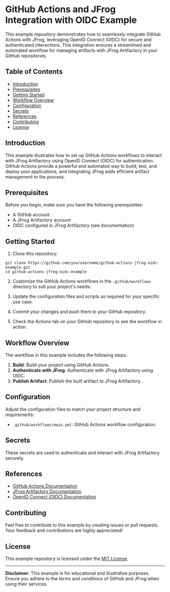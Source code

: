 # GitHub Actions and JFrog Integration with OIDC Example

This example repository demonstrates how to seamlessly integrate GitHub Actions with JFrog, leveraging OpenID Connect (OIDC) for secure and authenticated interactions. This integration ensures a streamlined and automated workflow for managing artifacts with JFrog Artifactory in your GitHub repositories.

## Table of Contents

- [Introduction](#introduction)
- [Prerequisites](#prerequisites)
- [Getting Started](#getting-started)
- [Workflow Overview](#workflow-overview)
- [Configuration](#configuration)
- [Secrets](#secrets)
- [References](#references)
- [Contributing](#contributing)
- [License](#license)

## Introduction

This example illustrates how to set up GitHub Actions workflows to interact with JFrog Artifactory using OpenID Connect (OIDC) for authentication. GitHub Actions provide a powerful and automated way to build, test, and deploy your applications, and integrating JFrog adds efficient artifact management to the process.

## Prerequisites

Before you begin, make sure you have the following prerequisites:

- A GitHub account
- A JFrog Artifactory account
- OIDC configured in JFrog Artifactory (see documentation)

## Getting Started

1. Clone this repository:

```
git clone https://github.com/yourusername/github-actions-jfrog-oidc-example.git
cd github-actions-jfrog-oidc-example
```

2. Customize the GitHub Actions workflows in the `.github/workflows` directory to suit your project's needs.

3. Update the configuration files and scripts as required for your specific use case.

4. Commit your changes and push them to your GitHub repository.

5. Check the Actions tab on your GitHub repository to see the workflow in action.

## Workflow Overview

The workflow in this example includes the following steps:

1. **Build**: Build your project using GitHub Actions.
2. **Authenticate with JFrog**: Authenticate with JFrog Artifactory using OIDC.
3. **Publish Artifact**: Publish the built artifact to JFrog Artifactory.

## Configuration

Adjust the configuration files to match your project structure and requirements:

- `.github/workflows/main.yml`: GitHub Actions workflow configuration.

## Secrets

These secrets are used to authenticate and interact with JFrog Artifactory securely.

## References

- [GitHub Actions Documentation](https://docs.github.com/en/actions)
- [JFrog Artifactory Documentation](https://www.jfrog.com/confluence/)
- [OpenID Connect (OIDC) Documentation](https://openid.net/connect/)

## Contributing

Feel free to contribute to this example by creating issues or pull requests. Your feedback and contributions are highly appreciated!

## License

This example repository is licensed under the [MIT License](LICENSE).

---

**Disclaimer**: This example is for educational and illustrative purposes. Ensure you adhere to the terms and conditions of GitHub and JFrog when using their services.
